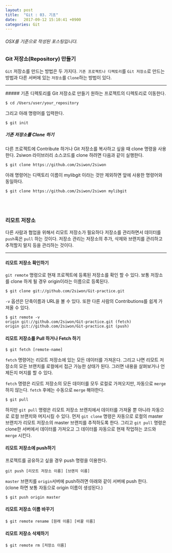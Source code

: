 ```yaml
---
layout: post
title:  "Git : 03. 기초"
date:   2017-09-12 15:10:41 +0900
categories: Git
---
```


###### OSX를  기준으로 작성된 포스팅입니다.
### Git 저장소(Repository) 만들기

`Git` 저장소를 만드는 방법은 두 가지다. `기존 프로젝트나 디렉토리`를 `Git 저장소`로 만드는 방법과 다른 서버에 있는 `저장소`를 `Clone`하는 방법이 있다.
<hr>
##### 기존 디렉토리를 Git 저장소로 만들기
원하는 프로젝트의 디렉토리로 이동한다.

```
$ cd /Users/user/your_repository
```

그리고 아래 명령어를 입력한다.

```
$ git init
```

##### 기존 저장소를 Clone 하기
다른 프로젝트에 Contribute 하거나 Git 저장소를 복사하고 싶을 때 clone 명령을 사용한다.
2siwon 라이브러리 소스코드를 clone 하려면 다음과 같이 실행한다.
```
$ git clone https://github.com/2siwon/2siwon
```

아래 명령어는 디렉토리 이름이 mylibgit 이라는 것만 제외하면 앞에 사용한 명령어와 동일하다.
```
$ git clone https://github.com/2siwon/2siwon mylibgit
```

<br><br>
### 리모트 저장소

다른 사람과 협업을 위해서 리모트 저장소가 필요하다 저장소를 관리하면서 데이터를 `push`혹은 `pull` 하는 것이다. 저장소 관리는 저장소의 추가, 삭제와 브랜치를 관리하고 추적할지 말지 등을 관리하는 것이다.
<hr>


#### 리모트 저장소 확인하기

`git remote` 명령으로 현재 프로젝트에 등록된 저장소를 확인 할 수 있다. 보통 저장소를 clone 하게 될 경우 origin이라는 이름으로 등록된다.

```
$ git clone git://github.com/2siwon/Git-practice.git
```
`-v` 옵션은 단축이름과 URL을 볼 수 있다. 또한 다른 사람의 Contributions를 쉽게 가져올 수 있다.

```
$ git remote -v
origin git://github.com/2siwon/Git-practice.git (fetch)
origin git://github.com/2siwon/Git-practice.git (push)
```

#### 리모트 저장소를 Pull 하거나 Fetch 하기

```
$ git fetch [remote-name]
```

`fetch` 명령어는 리모트 저장소에 있는 모든 데이터를 가져온다. 그리고 나면 리모트 저장소의 모든 브랜치를 로컬에서 접근 가능한 상태가 된다. 그러면 내용을 살펴보거나 언제든지 머지를 할 수 있다.

`fetch` 명령은 리모트 저장소의 모든 데이터를 모두 로컬로 가져오지만, 자동으로 `merge`하지 않는다. `fetch` 후에는 수동으로 `merge` 해야한다.

```
$ git pull
```
하지만 `git pull` 명령은 리모트 저장소 브랜치에서 데이터를 가져올 뿐 아니라 자동으로 로컬 브랜치와 머지시킬 수 있다. 먼저 `git clone` 명령은 자동으로 로컬의 master 브랜치가 리모트 저장소의 master 브랜치를 추적하도록 한다. 그리고 `git pull` 명령은 clone한 서버에서 데이터를 가져오고 그 데이터를 자동으로 현재 작업하는 코드와 `merge` 시킨다.

#### 리모트 저장소에 push하기

프로젝트를 공유하고 싶을 경우 push 명령을 이용한다.

```
git push [리모트 저장소 이름] [브랜치 이름]
```
`master` 브랜치를 `origin`서버에 push하려면 아래와 같이 서버에 push 한다.<br>
(clone 하면 보통 자동으로 origin 이름이 생성된다.)

```
$ git push origin master
```

#### 리모트 저장소 이름 바꾸기

```
$ git remote rename [원래 이름] [바꿀 이름]	 
```

#### 리모트 저장소 삭제하기

```
$ git remote rm [저장소 이름]
```

